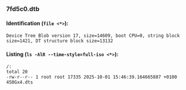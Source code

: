 ### 7fd5c0.dtb
#### Identification (`file <*>`):
```
Device Tree Blob version 17, size=14609, boot CPU=0, string block size=1421, DT structure block size=13132
```
#### Listing (`ls -AlR --time-style=full-iso <*>`):
```
/:
total 20
-rw-r--r-- 1 root root 17335 2025-10-01 15:46:39.164665887 +0100 450Gx4.dts
```

